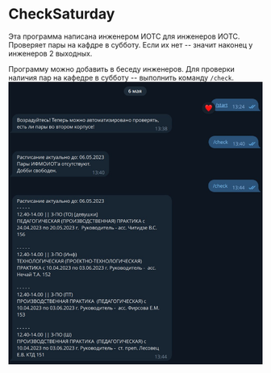 # CheckSaturday
Эта программа написана инженером ИОТС для инженеров ИОТС.  
Проверяет пары на кафдре в субботу. Если их нет -- значит наконец у инженеров 2 выходных.
  
  
Программу можно добавить в беседу инженеров.
Для проверки наличия пар на кафедре в субботу -- выполнить команду `/check`.
![screenshot](./img/1.jpg)